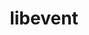 ---
title: "libevent"
layout: cache
categories: [package, develop-2024-06-16]
meta: {"versions": ["2.1.12"], "compilers": ["apple-clang@=15.0.0", "cce@=15.0.1", "gcc@=10.2.1", "gcc@=10.3.0", "gcc@=11.1.0", "gcc@=11.4.0", "gcc@=12.3.0", "gcc@=7.3.1", "gcc@=9.4.0", "oneapi@=2024.0.0"], "oss": ["amzn2", "centos7", "rhel8", "sle_hpc15", "ubuntu20.04", "ubuntu22.04", "ventura"], "platforms": ["darwin", "linux"], "targets": ["aarch64", "neoverse_n1", "neoverse_v1", "ppc64le", "x86_64_v3", "x86_64_v4", "zen4"], "stacks": ["aws-isc", "aws-isc-aarch64", "aws-pcluster-neoverse_v1", "data-vis-sdk", "developer-tools-manylinux2014", "e4s", "e4s-cray-rhel", "e4s-cray-sles", "e4s-neoverse_v1", "e4s-oneapi", "e4s-power", "ml-darwin-aarch64-mps", "ml-linux-x86_64-cpu", "ml-linux-x86_64-cuda", "radiuss-aws", "radiuss-aws-aarch64", "root", "tutorial"], "num_specs": 15, "num_specs_by_stack": {"data-vis-sdk": 1, "root": 15, "aws-isc-aarch64": 2, "radiuss-aws-aarch64": 2, "ml-linux-x86_64-cuda": 1, "tutorial": 2, "ml-linux-x86_64-cpu": 1, "e4s": 1, "radiuss-aws": 1, "aws-isc": 1, "ml-darwin-aarch64-mps": 1, "e4s-oneapi": 1, "e4s-neoverse_v1": 1, "aws-pcluster-neoverse_v1": 2, "e4s-cray-sles": 1, "developer-tools-manylinux2014": 1, "e4s-cray-rhel": 1, "e4s-power": 1}}
spec_details: [{"hash": "yuvs2tc443snmguumvf3c7ea476dkvqb", "compiler": "gcc@=11.1.0", "versions": ["2.1.12"], "os": "ubuntu20.04", "platform": "linux", "target": "x86_64_v3", "variants": ["build_system=autotools", "+openssl"], "stacks": ["data-vis-sdk", "root"], "size": "-", "tarball": "https://binaries.spack.io/releases/develop-2024-06-16/build_cache/linux-ubuntu20.04-x86_64_v3/gcc-11.1.0/libevent-2.1.12/linux-ubuntu20.04-x86_64_v3-gcc-11.1.0-libevent-2.1.12-yuvs2tc443snmguumvf3c7ea476dkvqb.spack"}, {"hash": "uj4etcvagstyh5qp7qnaxnruxcwxnggw", "compiler": "gcc@=7.3.1", "versions": ["2.1.12"], "os": "amzn2", "platform": "linux", "target": "aarch64", "variants": ["build_system=autotools", "+openssl"], "stacks": ["aws-isc-aarch64", "radiuss-aws-aarch64", "root"], "size": "-", "tarball": "https://binaries.spack.io/releases/develop-2024-06-16/build_cache/linux-amzn2-aarch64/gcc-7.3.1/libevent-2.1.12/linux-amzn2-aarch64-gcc-7.3.1-libevent-2.1.12-uj4etcvagstyh5qp7qnaxnruxcwxnggw.spack"}, {"hash": "2hmdklsyou346su5konupj3nmkawxekz", "compiler": "gcc@=11.4.0", "versions": ["2.1.12"], "os": "ubuntu22.04", "platform": "linux", "target": "x86_64_v3", "variants": ["build_system=autotools", "+openssl"], "stacks": ["ml-linux-x86_64-cuda", "tutorial", "ml-linux-x86_64-cpu", "e4s", "root"], "size": "-", "tarball": "https://binaries.spack.io/releases/develop-2024-06-16/build_cache/linux-ubuntu22.04-x86_64_v3/gcc-11.4.0/libevent-2.1.12/linux-ubuntu22.04-x86_64_v3-gcc-11.4.0-libevent-2.1.12-2hmdklsyou346su5konupj3nmkawxekz.spack"}, {"hash": "ug4bpfkywxaiilxiihrhop4hta2cxs4w", "compiler": "gcc@=7.3.1", "versions": ["2.1.12"], "os": "amzn2", "platform": "linux", "target": "x86_64_v3", "variants": ["build_system=autotools", "+openssl"], "stacks": ["radiuss-aws", "aws-isc", "root"], "size": "-", "tarball": "https://binaries.spack.io/releases/develop-2024-06-16/build_cache/linux-amzn2-x86_64_v3/gcc-7.3.1/libevent-2.1.12/linux-amzn2-x86_64_v3-gcc-7.3.1-libevent-2.1.12-ug4bpfkywxaiilxiihrhop4hta2cxs4w.spack"}, {"hash": "gpq6cjnbrwspleugewh446fcq7qjazw6", "compiler": "gcc@=7.3.1", "versions": ["2.1.12"], "os": "amzn2", "platform": "linux", "target": "neoverse_n1", "variants": ["build_system=autotools", "+openssl"], "stacks": ["aws-isc-aarch64", "radiuss-aws-aarch64", "root"], "size": "-", "tarball": "https://binaries.spack.io/releases/develop-2024-06-16/build_cache/linux-amzn2-neoverse_n1/gcc-7.3.1/libevent-2.1.12/linux-amzn2-neoverse_n1-gcc-7.3.1-libevent-2.1.12-gpq6cjnbrwspleugewh446fcq7qjazw6.spack"}, {"hash": "iboq2vf4evasf3wovhvcxsmbcc7wpfaj", "compiler": "apple-clang@=15.0.0", "versions": ["2.1.12"], "os": "ventura", "platform": "darwin", "target": "aarch64", "variants": ["build_system=autotools", "+openssl"], "stacks": ["ml-darwin-aarch64-mps", "root"], "size": "-", "tarball": "https://binaries.spack.io/releases/develop-2024-06-16/build_cache/darwin-ventura-aarch64/apple-clang-15.0.0/libevent-2.1.12/darwin-ventura-aarch64-apple-clang-15.0.0-libevent-2.1.12-iboq2vf4evasf3wovhvcxsmbcc7wpfaj.spack"}, {"hash": "bpxnwyfklnb6xv4duskdazzl5x7g2rro", "compiler": "oneapi@=2024.0.0", "versions": ["2.1.12"], "os": "ubuntu22.04", "platform": "linux", "target": "x86_64_v3", "variants": ["build_system=autotools", "+openssl"], "stacks": ["root", "e4s-oneapi"], "size": "-", "tarball": "https://binaries.spack.io/releases/develop-2024-06-16/build_cache/linux-ubuntu22.04-x86_64_v3/oneapi-2024.0.0/libevent-2.1.12/linux-ubuntu22.04-x86_64_v3-oneapi-2024.0.0-libevent-2.1.12-bpxnwyfklnb6xv4duskdazzl5x7g2rro.spack"}, {"hash": "5obnjs4b7vf3mvsbvabhgd4gagq7gdsv", "compiler": "gcc@=11.4.0", "versions": ["2.1.12"], "os": "ubuntu22.04", "platform": "linux", "target": "neoverse_v1", "variants": ["build_system=autotools", "+openssl"], "stacks": ["e4s-neoverse_v1", "root"], "size": "-", "tarball": "https://binaries.spack.io/releases/develop-2024-06-16/build_cache/linux-ubuntu22.04-neoverse_v1/gcc-11.4.0/libevent-2.1.12/linux-ubuntu22.04-neoverse_v1-gcc-11.4.0-libevent-2.1.12-5obnjs4b7vf3mvsbvabhgd4gagq7gdsv.spack"}, {"hash": "2qcq32w7gjzyfozcyshajcotjkddqtuy", "compiler": "gcc@=12.3.0", "versions": ["2.1.12"], "os": "ubuntu22.04", "platform": "linux", "target": "x86_64_v3", "variants": ["build_system=autotools", "+openssl"], "stacks": ["root", "tutorial"], "size": "-", "tarball": "https://binaries.spack.io/releases/develop-2024-06-16/build_cache/linux-ubuntu22.04-x86_64_v3/gcc-12.3.0/libevent-2.1.12/linux-ubuntu22.04-x86_64_v3-gcc-12.3.0-libevent-2.1.12-2qcq32w7gjzyfozcyshajcotjkddqtuy.spack"}, {"hash": "4ozxomktvdyrqmgfmtre2mf6rcsegygg", "compiler": "gcc@=12.3.0", "versions": ["2.1.12"], "os": "amzn2", "platform": "linux", "target": "neoverse_n1", "variants": ["build_system=autotools", "+openssl"], "stacks": ["aws-pcluster-neoverse_v1", "root"], "size": "-", "tarball": "https://binaries.spack.io/releases/develop-2024-06-16/build_cache/linux-amzn2-neoverse_n1/gcc-12.3.0/libevent-2.1.12/linux-amzn2-neoverse_n1-gcc-12.3.0-libevent-2.1.12-4ozxomktvdyrqmgfmtre2mf6rcsegygg.spack"}, {"hash": "sgcurs2pnzqmlvlfocag755vyseazjrj", "compiler": "gcc@=12.3.0", "versions": ["2.1.12"], "os": "amzn2", "platform": "linux", "target": "neoverse_v1", "variants": ["build_system=autotools", "+openssl"], "stacks": ["aws-pcluster-neoverse_v1", "root"], "size": "-", "tarball": "https://binaries.spack.io/releases/develop-2024-06-16/build_cache/linux-amzn2-neoverse_v1/gcc-12.3.0/libevent-2.1.12/linux-amzn2-neoverse_v1-gcc-12.3.0-libevent-2.1.12-sgcurs2pnzqmlvlfocag755vyseazjrj.spack"}, {"hash": "hgximgijpxsbuc4up75k3oeuq6lr65im", "compiler": "gcc@=10.3.0", "versions": ["2.1.12"], "os": "sle_hpc15", "platform": "linux", "target": "x86_64_v4", "variants": ["build_system=autotools", "+openssl"], "stacks": ["e4s-cray-sles", "root"], "size": "-", "tarball": "https://binaries.spack.io/releases/develop-2024-06-16/build_cache/linux-sle_hpc15-x86_64_v4/gcc-10.3.0/libevent-2.1.12/linux-sle_hpc15-x86_64_v4-gcc-10.3.0-libevent-2.1.12-hgximgijpxsbuc4up75k3oeuq6lr65im.spack"}, {"hash": "6vlb2exuo2illem7kkbyorej3qwrj3l3", "compiler": "gcc@=10.2.1", "versions": ["2.1.12"], "os": "centos7", "platform": "linux", "target": "x86_64_v3", "variants": ["build_system=autotools", "+openssl"], "stacks": ["developer-tools-manylinux2014", "root"], "size": "-", "tarball": "https://binaries.spack.io/releases/develop-2024-06-16/build_cache/linux-centos7-x86_64_v3/gcc-10.2.1/libevent-2.1.12/linux-centos7-x86_64_v3-gcc-10.2.1-libevent-2.1.12-6vlb2exuo2illem7kkbyorej3qwrj3l3.spack"}, {"hash": "mc7obkg53irif4shie67xty223dzcdxn", "compiler": "cce@=15.0.1", "versions": ["2.1.12"], "os": "rhel8", "platform": "linux", "target": "zen4", "variants": ["build_system=autotools", "+openssl"], "stacks": ["e4s-cray-rhel", "root"], "size": "-", "tarball": "https://binaries.spack.io/releases/develop-2024-06-16/build_cache/linux-rhel8-zen4/cce-15.0.1/libevent-2.1.12/linux-rhel8-zen4-cce-15.0.1-libevent-2.1.12-mc7obkg53irif4shie67xty223dzcdxn.spack"}, {"hash": "l6h42gw5nm7jvql4f3vjmqm4cwdxsvcr", "compiler": "gcc@=9.4.0", "versions": ["2.1.12"], "os": "ubuntu20.04", "platform": "linux", "target": "ppc64le", "variants": ["build_system=autotools", "+openssl"], "stacks": ["e4s-power", "root"], "size": "-", "tarball": "https://binaries.spack.io/releases/develop-2024-06-16/build_cache/linux-ubuntu20.04-ppc64le/gcc-9.4.0/libevent-2.1.12/linux-ubuntu20.04-ppc64le-gcc-9.4.0-libevent-2.1.12-l6h42gw5nm7jvql4f3vjmqm4cwdxsvcr.spack"}]
---
